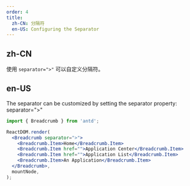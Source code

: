 ```yaml
---
order: 4
title:
  zh-CN: 分隔符
  en-US: Configuring the Separator
---
```


## zh-CN

使用 `separator=">"` 可以自定义分隔符。

## en-US

The separator can be customized by setting the separator property: separator=">"

```jsx
import { Breadcrumb } from 'antd';

ReactDOM.render(
  <Breadcrumb separator=">">
    <Breadcrumb.Item>Home</Breadcrumb.Item>
    <Breadcrumb.Item href="">Application Center</Breadcrumb.Item>
    <Breadcrumb.Item href="">Application List</Breadcrumb.Item>
    <Breadcrumb.Item>An Application</Breadcrumb.Item>
  </Breadcrumb>,
  mountNode,
);
```
